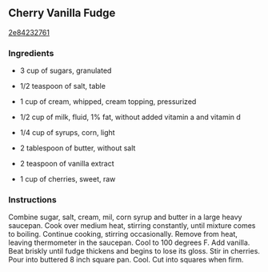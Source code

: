 ## Cherry Vanilla Fudge

[2e84232761](https://recipeland.com/recipe/v/cherry-vanilla-fudge-35819)

### Ingredients

 - 3 cup of sugars, granulated

 - 1/2 teaspoon of salt, table

 - 1 cup of cream, whipped, cream topping, pressurized

 - 1/2 cup of milk, fluid, 1% fat, without added vitamin a and vitamin d

 - 1/4 cup of syrups, corn, light

 - 2 tablespoon of butter, without salt

 - 2 teaspoon of vanilla extract

 - 1 cup of cherries, sweet, raw

### Instructions

Combine sugar, salt, cream, mil, corn syrup and butter in a large heavy saucepan. Cook over medium heat, stirring constantly, until mixture comes to boiling. Continue cooking, stirring occasionally. Remove from heat, leaving thermometer in the saucepan. Cool to 100 degrees F. Add vanilla. Beat briskly until fudge thickens and begins to lose its gloss. Stir in cherries. Pour into buttered 8 inch square pan. Cool. Cut into squares when firm.